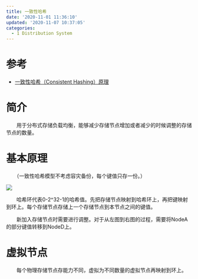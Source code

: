 ```yaml
---
title: 一致性哈希
date: '2020-11-01 11:36:10'
updated: '2020-11-07 10:37:05'
categories:
  - 1 Distribution System
---
```

# 参考

- [一致性哈希（Consistent Hashing）原理](http://afghl.github.io/2016/07/04/consistent-hashing.html)

# 简介

　　用于分布式存储负载均衡，能够减少存储节点增加或者减少的时候调整的存储节点的数量。

# 基本原理

　　（一致性哈希模型不考虑容灾备份，每个键值只存一份。） 

![](https://raw.githubusercontent.com/furrybear/res/master/img/20190501143624.png)

　　哈希环代表0-2^32-1的哈希值。先把存储节点映射到哈希环上，再把键映射到环上。每个存储节点存储上一个存储节点到本节点之间的键值。

　　新加入存储节点时需要进行调整。对于从左图到右图的过程，需要将NodeA的部分键值转移到NodeD上。

# 虚拟节点

　　每个物理存储节点存能力不同，虚拟为不同数量的虚拟节点再映射到环上。 
